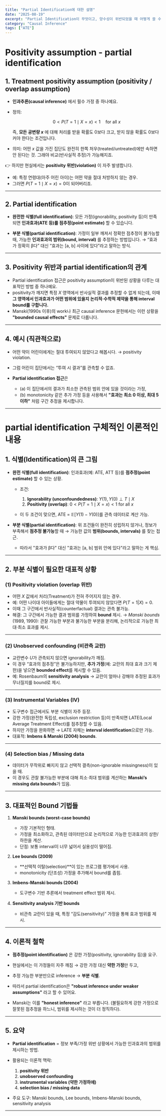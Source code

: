 ```yaml
---
title: "Partial Identification에 대한 설명"
date: "2025-08-19"
excerpt: "Partial Identification이 무엇이고, 양수성이 위반되었을 때 어떻게 쓸 수 있는지"
category: "Causal Inference"
tags: ["ATE"]
---
```


# Positivity assumption - partial identification

## 1. Treatment positivity assumption (positivity / overlap assumption)

* **인과추론(causal inference)** 에서 필수 가정 중 하나예요.
* 정의:

  $$
  0 < P(T=1 \mid X=x) < 1 \quad \text{for all } x
  $$

  즉, **모든 공변량 $x$** 에 대해 처리를 받을 확률도 0보다 크고, 받지 않을 확률도 0보다 커야 한다는 조건입니다.
* 의미: 어떤 $x$ 값을 가진 집단도 완전히 한쪽 처우(treated/untreated)에만 속하면 안 된다는 것. 그래야 비교(반사실적 추정)가 가능해지죠.

👉 하지만 현실에서는 **positivity 위반(violation)** 이 자주 발생합니다.

* 예: 특정 연령대(아주 어린 아이)는 어떤 약을 절대 처방하지 않는 경우.
* 그러면 $P(T=1 \mid X=x) = 0$이 되어버리죠.

---

## 2. Partial identification

* **완전한 식별(full identification)**:
  모든 가정(ignorability, positivity 등)이 만족되면 **인과효과(ATE 등)를 점추정(point estimate)** 할 수 있습니다.

* **부분 식별(partial identification)**:
  가정이 일부 깨져서 정확한 점추정이 불가능할 때, 가능한 **인과효과의 범위(bound, interval)** 를 추정하는 방법입니다.
  → “효과가 정확히 β다” 대신 “효과는 \[a, b] 사이에 있다”라고 말하는 방식.

---

## 3. Positivity 위반과 partial identification의 관계

* Partial identification 접근은 positivity assumption이 위반된 상황을 다루는 대표적인 방법 중 하나예요.
* positivity가 깨지면 특정 $X$ 영역에서 반사실적 결과를 추정할 수 없게 되는데, 이때 **그 영역에서 인과효과가 어떤 범위에 있을지 논리적·수학적 제약을 통해 interval bound를 구합니다.**
* Manski(1990s 이후)의 work나 최근 causal inference 문헌에서는 이런 상황을 **"bounded causal effects"** 문제로 다룹니다.

---

## 4. 예시 (직관적으로)

* 어떤 약이 어린이에게는 절대 투여되지 않았다고 해봅시다.
  → positivity violation.
* 그럼 어린이 집단에서는 “투여 시 결과”를 관측할 수 없죠.
* **Partial identification 접근**은

  * (a) 이 집단에서의 결과가 최소한 관측된 범위 안에 있을 것이라는 가정,
  * (b) monotonicity 같은 추가 가정 등을 사용해서
    **"효과는 최소 0 이상, 최대 5 이하"** 처럼 구간 추정을 제시합니다.

---

# partial identification 구체적인 이론적인 내용

## 1. 식별(Identification)의 큰 그림

* **완전 식별(full identification)**:
  인과효과(예: ATE, ATT 등)를 **점추정(point estimate)** 할 수 있는 상황.

  * 조건:

    1. **Ignorability (unconfoundedness)**: $Y(1), Y(0) \perp T \mid X$
    2. **Positivity (overlap)**: $0 < P(T=1 \mid X=x) < 1$ for all $x$
  * 이 두 조건이 맞으면, ATE = $\mathbb{E}[Y(1)-Y(0)]$를 관측 데이터로 계산 가능.

* **부분 식별(partial identification)**:
  위 조건들이 완전히 성립하지 않거나, 정보가 부족해서 **점추정 불가능**할 때
  → 가능한 값의 **범위(bounds, intervals)** 를 찾는 접근.

  * 따라서 "효과가 β다" 대신
    "효과는 \[a, b] 범위 안에 있다"라고 말하는 게 핵심.

---

## 2. 부분 식별이 필요한 대표적 상황

### (1) **Positivity violation (overlap 위반)**

* 어떤 $X$ 값에서 처리(Treatment)가 전혀 주어지지 않는 경우.
* 예: 어떤 나이대 아이들에게는 절대 약물이 투여되지 않았다면 $P(T=1|X)=0$.
* 이때 그 구간에서 반사실적(counterfactual) 결과는 관측 불가능.
* 해결: 그 구간에서 가능한 결과 범위를 가정하여 **bound** 제시.
  → *Manski bounds* (1989, 1990): 관찰 가능한 부분과 불가능한 부분을 분리해, 논리적으로 가능한 최대·최소 효과를 제시.

---

### (2) **Unobserved confounding (비관측 교란)**

* 교란변수 $U$가 관측되지 않으면 ignorability가 깨짐.
* 이 경우 “효과의 점추정”은 불가능하지만, **추가 가정**(예: 교란의 최대 효과 크기 제한)을 넣으면 **bounded effect**를 제시할 수 있음.
* 예: Rosenbaum의 **sensitivity analysis** → 교란이 얼마나 강해야 추정된 효과가 무너질지를 bound로 제시.

---

### (3) **Instrumental Variables (IV)**

* 도구변수 접근에서도 부분 식별이 자주 등장.
* 강한 가정(완전한 독립성, exclusion restriction 등)이 만족되면 LATE(Local Average Treatment Effect)를 점추정할 수 있음.
* 하지만 가정을 완화하면 → LATE 자체는 **interval identification**으로만 가능.
* 대표적: **Imbens & Manski (2004) bounds**.

---

### (4) **Selection bias / Missing data**

* 데이터가 무작위로 빠지지 않고 선택적 결측(non-ignorable missingness)이 있을 때.
* 이 경우도 관찰 불가능한 부분에 대해 최소·최대 범위를 계산하는 **Manski’s missing data bounds**가 있음.

---

## 3. 대표적인 Bound 기법들

1. **Manski bounds (worst-case bounds)**

   * 가장 기본적인 형태.
   * 가정을 최소화하고, 관측된 데이터만으로 논리적으로 가능한 인과효과의 상한/하한을 계산.
   * 단점: 보통 interval이 너무 넓어서 실용성이 떨어짐.

2. **Lee bounds (2009)**

   * \*\*선택적 이탈(selection)\*\*이 있는 프로그램 평가에서 사용.
   * monotonicity (단조성) 가정을 추가해서 bound를 좁힘.

3. **Imbens-Manski bounds (2004)**

   * 도구변수 기반 추론에서 treatment effect 범위 제시.

4. **Sensitivity analysis 기반 bounds**

   * 비관측 교란이 있을 때, 특정 “감도(sensitivity)” 가정을 통해 효과 범위를 제시.

---

## 4. 이론적 철학

* **점추정(point identification)** 은 강한 가정(positivity, ignorability 등)을 요구.
* 현실에서는 이 가정들이 자주 깨짐 → 강한 가정 대신 **약한 가정**만 두고,

* 추정 가능한 부분만으로 inference → **부분 식별**.
* 따라서 partial identification은 **"robust inference under weaker assumptions"** 라고 할 수 있어요.
* Manski는 이를 **"honest inference"** 라고 부릅니다. (불필요하게 강한 가정으로 잘못된 점추정을 하느니, 범위를 제시하는 것이 더 정직하다).

---

## 5. 요약

* **Partial identification** = 정보 부족/가정 위반 상황에서 가능한 인과효과의 범위를 제시하는 방법.
* 활용되는 이론적 맥락:

  1. **positivity 위반**
  2. **unobserved confounding**
  3. **instrumental variables (약한 가정하에)**
  4. **selection bias / missing data**
* 주요 도구: Manski bounds, Lee bounds, Imbens-Manski bounds, sensitivity analysis

---
